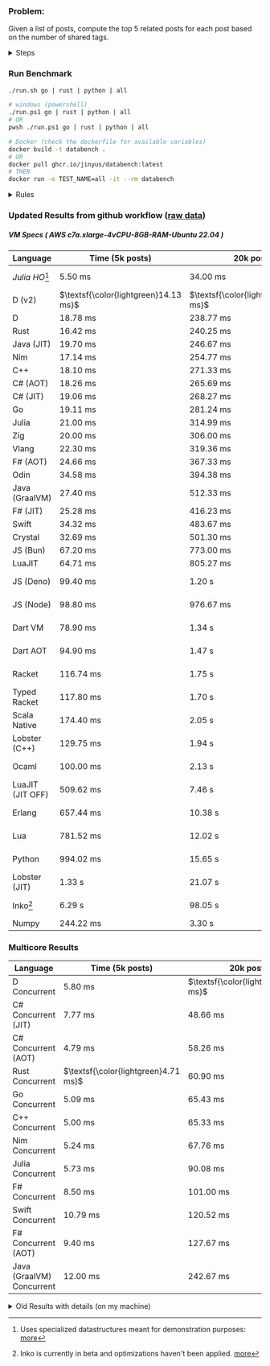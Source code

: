 ### Problem:

Given a list of posts, compute the top 5 related posts for each post based on the number of shared tags.

<details>
<summary> Steps </summary>

-   Read the posts JSON file.
-   Iterate over the posts and populate a map containing: `tag -> List<int>`, with the int representing the post index of each post with that tag.
-   Iterate over the posts and for each post:
    -   Create a map: `PostIndex -> int` to track the number of shared tags
    -   For each tag, Iterate over the posts that have that tag
    -   For each post, increment the shared tag count in the map.
-   Sort the related posts by the number of shared tags.
-   Write the top 5 related posts for each post to a new JSON file.
</details>

### Run Benchmark

```bash
./run.sh go | rust | python | all

# windows (powershell)
./run.ps1 go | rust | python | all
# OR
pwsh ./run.ps1 go | rust | python | all

# Docker (check the dockerfile for available variables)
docker build -t databench .
# OR
docker pull ghcr.io/jinyus/databench:latest
# THEN
docker run -e TEST_NAME=all -it --rm databench
```

<details>
<summary> Rules </summary>

<h3>No:</h3>

-   FFI (including assembly inlining)
-   Unsafe code blocks
-   Custom benchmarking
-   Disabling runtime checks (bounds etc)
-   Specific hardware targeting
-   SIMD for single threaded solutions
-   Hardcoding number of posts
-   Lazy evaluation (Unless results are computed at runtime and timed)
-   Computation Caching

<h3>Must:</h3>

-   Support up to 100,000 posts
-   Support UTF8 strings
-   Parse json at runtime
-   Support up to 100 tags
-   Represent tags as strings
-   Be production ready
-   Use less than 8GB of memory
</details>

### Updated Results from github workflow ([raw data](https://github.com/jinyus/related_post_gen/blob/main/raw_results.md))

##### VM Specs ( AWS c7a.xlarge-4vCPU-8GB-RAM-Ubuntu 22.04 )

| Language         | Time (5k posts)                       | 20k posts                              | 60k posts                           | Total     |
| ---------------- | ------------------------------------- | -------------------------------------- | ----------------------------------- | --------- |
| _Julia HO_[^1] | 5.50 ms | 34.00 ms | 94.00 ms | 133.50 ms |
| D (v2) | $\textsf{\color{lightgreen}14.13 ms}$ | $\textsf{\color{lightgreen}167.40 ms}$ | $\textsf{\color{lightgreen}1.36 s}$ | 1.54 s |
| D | 18.78 ms | 238.77 ms | 2.04 s | 2.29 s |
| Rust | 16.42 ms | 240.25 ms | 2.05 s | 2.31 s |
| Java (JIT) | 19.70 ms | 246.67 ms | 2.14 s | 2.40 s |
| Nim | 17.14 ms | 254.77 ms | 2.27 s | 2.54 s |
| C++ | 18.10 ms | 271.33 ms | 2.26 s | 2.55 s |
| C# (AOT) | 18.26 ms | 265.69 ms | 2.34 s | 2.62 s |
| C# (JIT) | 19.06 ms | 268.27 ms | 2.33 s | 2.62 s |
| Go | 19.11 ms | 281.24 ms | 2.48 s | 2.78 s |
| Julia | 21.00 ms | 314.99 ms | 2.64 s | 2.98 s |
| Zig | 20.00 ms | 306.00 ms | 2.72 s | 3.04 s |
| Vlang | 22.30 ms | 319.36 ms | 2.73 s | 3.07 s |
| F# (AOT) | 24.66 ms | 367.33 ms | 3.23 s | 3.62 s |
| Odin | 34.58 ms | 394.38 ms | 3.46 s | 3.89 s |
| Java (GraalVM) | 27.40 ms | 512.33 ms | 3.61 s | 4.15 s |
| F# (JIT) | 25.28 ms | 416.23 ms | 3.90 s | 4.34 s |
| Swift | 34.32 ms | 483.67 ms | 4.22 s | 4.74 s |
| Crystal | 32.69 ms | 501.30 ms | 4.31 s | 4.84 s |
| JS (Bun) | 67.20 ms | 773.00 ms | 6.58 s | 7.42 s |
| LuaJIT | 64.71 ms | 805.27 ms | 6.71 s | 7.58 s |
| JS (Deno) | 99.40 ms | 1.20 s | 12.90 s | 14.19 s |
| JS (Node) | 98.80 ms | 976.67 ms | 13.53 s | 14.60 s |
| Dart VM | 78.90 ms | 1.34 s | 13.19 s | 14.61 s |
| Dart AOT | 94.90 ms | 1.47 s | 13.08 s | 14.64 s |
| Racket | 116.74 ms | 1.75 s | 14.29 s | 16.16 s |
| Typed Racket | 117.80 ms | 1.70 s | 14.59 s | 16.41 s |
| Scala Native | 174.40 ms | 2.05 s | 16.83 s | 19.05 s |
| Lobster (C++) | 129.75 ms | 1.94 s | 18.22 s | 20.29 s |
| Ocaml | 100.00 ms | 2.13 s | 22.17 s | 24.40 s |
| LuaJIT (JIT OFF) | 509.62 ms | 7.46 s | 71.52 s | 79.49 s |
| Erlang | 657.44 ms | 10.38 s | 98.77 s | 109.81 s |
| Lua | 781.52 ms | 12.02 s | 107.77 s | 120.56 s |
| Python | 994.02 ms | 15.65 s | 144.65 s | 161.30 s |
| Lobster (JIT) | 1.33 s | 21.07 s | 188.09 s | 210.49 s |
| Inko[^2] | 6.29 s | 98.05 s | 875.39 s | 979.73 s |
| Numpy | 244.22 ms | 3.30 s | OOM | N/A |

### Multicore Results

| Language       | Time (5k posts) | 20k posts        | 60k posts        | Total     |
| -------------- | --------------- | ---------------- | ---------------- | --------- |
| D Concurrent | 5.80 ms | $\textsf{\color{lightgreen}46.68 ms}$ | $\textsf{\color{lightgreen}327.63 ms}$ | 380.11 ms |
| C# Concurrent (JIT) | 7.77 ms | 48.66 ms | 388.92 ms | 445.35 ms |
| C# Concurrent (AOT) | 4.79 ms | 58.26 ms | 470.70 ms | 533.74 ms |
| Rust Concurrent | $\textsf{\color{lightgreen}4.71 ms}$ | 60.90 ms | 491.75 ms | 557.36 ms |
| Go Concurrent | 5.09 ms | 65.43 ms | 538.66 ms | 609.19 ms |
| C++ Concurrent | 5.00 ms | 65.33 ms | 553.00 ms | 623.33 ms |
| Nim Concurrent | 5.24 ms | 67.76 ms | 568.13 ms | 641.13 ms |
| Julia Concurrent | 5.73 ms | 90.08 ms | 653.98 ms | 749.79 ms |
| F# Concurrent | 8.50 ms | 101.00 ms | 843.33 ms | 952.83 ms |
| Swift Concurrent | 10.79 ms | 120.52 ms | 993.95 ms | 1.13 s |
| F# Concurrent (AOT) | 9.40 ms | 127.67 ms | 1.13 s | 1.26 s |
| Java (GraalVM) Concurrent | 12.00 ms | 242.67 ms | 1.50 s | 1.75 s |

<details>
<summary> Old Results with details (on my machine) </summary>

| Language   | Processing Time | Total (+ I/O) | Details                                                                                                                                                                                                                                                                                         |
| ---------- | --------------- | ------------- | ----------------------------------------------------------------------------------------------------------------------------------------------------------------------------------------------------------------------------------------------------------------------------------------------- |
| Rust       | -               | 4.5s          | Initial                                                                                                                                                                                                                                                                                         |
| Rust v2    | -               | 2.60s         | Replace std HashMap with fxHashMap by [phazer99](https://www.reddit.com/r/rust/comments/16plgok/comment/k1rtr4x/?utm_source=share&utm_medium=web2x&context=3)                                                                                                                                   |
| Rust v3    | -               | 1.28s         | Preallocate and reuse map and unstable sort by [vdrmn](https://www.reddit.com/r/rust/comments/16plgok/comment/k1rzo7g/?utm_source=share&utm_medium=web2x&context=3) and [Darksonn](https://www.reddit.com/r/rust/comments/16plgok/comment/k1rzwdx/?utm_source=share&utm_medium=web2x&context=3) |
| Rust v4    | -               | 0.13s         | Use Post index as key instead of Pointer and Binary Heap by [RB5009](https://www.reddit.com/r/rust/comments/16plgok/comment/k1s5ea0/?utm_source=share&utm_medium=web2x&context=3)                                                                                                               |
| Rust v5    | 38ms            | 52ms          | Rm hashing from loop and use vec[count] instead of map[index]count by RB5009                                                                                                                                                                                                                    |
| Rust v6    | 23ms            | 36ms          | Optimized Binary Heap Ops by [scottlamb](https://github.com/jinyus/related_post_gen/pull/12)                                                                                                                                                                                                    |
| Rust Rayon | 9ms             | 22ms          | Parallelize by [masmullin2000](https://github.com/jinyus/related_post_gen/pull/4)                                                                                                                                                                                                               |
| Rust Rayon | 8ms             | 22ms          | Remove comparison out of hot loop                                                                                                                                                                                                                                                               |
| ⠀          | ⠀               | ⠀             | ⠀                                                                                                                                                                                                                                                                                               |
| Go         | -               | 1.5s          | Initial                                                                                                                                                                                                                                                                                         |
| Go v2      | -               | 80ms          | Add rust optimizations                                                                                                                                                                                                                                                                          |
| Go v3      | 56ms            | 70ms          | Use goccy/go-json                                                                                                                                                                                                                                                                               |
| Go v3      | 34ms            | 55ms          | Use generic binaryheap by [DrBlury](https://github.com/jinyus/related_post_gen/pull/7)                                                                                                                                                                                                          |
| Go v4      | 26ms            | 50ms          | Replace binary heap with custom priority queue                                                                                                                                                                                                                                                  |
| Go v5      | 20ms            | 43ms          | Remove comparison out of hot loop                                                                                                                                                                                                                                                               |
| Go Con     | 10ms            | 33ms          | Go concurrency by [tirprox](https://github.com/jinyus/related_post_gen/pull/17) and [DrBlury](https://github.com/jinyus/related_post_gen/pull/8)                                                                                                                                                |
| Go Con v2  | 5ms             | 29ms          | Use arena, use waitgroup, rm binheap by [DrBlury](https://github.com/jinyus/related_post_gen/pull/20)                                                                                                                                                                                           |
| ⠀          | ⠀               | ⠀             | ⠀                                                                                                                                                                                                                                                                                               |
| Python     | -               | 7.81s         | Initial                                                                                                                                                                                                                                                                                         |
| Python v2  | 1.35s           | 1.53s         | Add rust optimizations by [dave-andersen](https://github.com/jinyus/related_post_gen/pull/10)                                                                                                                                                                                                   |
| Numpy      | 0.57s           | 0.85s         | Numpy implementation by [Copper280z](https://github.com/jinyus/related_post_gen/pull/11)                                                                                                                                                                                                        |
| ⠀          | ⠀               | ⠀             | ⠀                                                                                                                                                                                                                                                                                               |
| Crystal    | 50ms            | 96ms          | Inital w/ previous optimizations                                                                                                                                                                                                                                                                |
| Crystal v2 | 33ms            | 72ms          | Replace binary heap with custom priority queue                                                                                                                                                                                                                                                  |
| ⠀          | ⠀               | ⠀             | ⠀                                                                                                                                                                                                                                                                                               |
| Odin       | 110ms           | 397ms         | Ported from golang code                                                                                                                                                                                                                                                                         |
| Odin v2    | 104ms           | 404ms         | Remove comparison out of hot loop                                                                                                                                                                                                                                                               |
| ⠀          | ⠀               | ⠀             | ⠀                                                                                                                                                                                                                                                                                               |
| Dart VM    | 125ms           | 530ms         | Ported from golang code                                                                                                                                                                                                                                                                         |
| Dart bin   | 274ms           | 360ms         | Compiled executable                                                                                                                                                                                                                                                                             |
| ⠀          | ⠀               | ⠀             | ⠀                                                                                                                                                                                                                                                                                               |
| Vlang      | 339ms           | 560ms         | Ported from golang code                                                                                                                                                                                                                                                                         |
| ⠀          | ⠀               | ⠀             | ⠀                                                                                                                                                                                                                                                                                               |
| Zig        | 80ms            | 110ms         | Provided by [akhildevelops](https://github.com/jinyus/related_post_gen/pull/30)                                                                                                                                                                                                                 |

</details>

[^1]: Uses specialized datastructures meant for demonstration purposes: [more](https://github.com/LilithHafner/Jokes/tree/main/SuperDataStructures.jl)
[^2]: Inko is currently in beta and optimizations haven't been applied. [more](https://github.com/jinyus/related_post_gen/pull/440#issuecomment-1816583612)